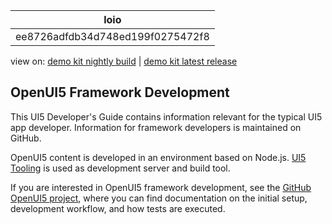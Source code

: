 <!-- loioee8726adfdb34d748ed199f0275472f8 -->

| loio |
| -----|
| ee8726adfdb34d748ed199f0275472f8 |

<div id="loio">

view on: [demo kit nightly build](https://sdk.openui5.org/nightly/#/topic/ee8726adfdb34d748ed199f0275472f8) | [demo kit latest release](https://sdk.openui5.org/topic/ee8726adfdb34d748ed199f0275472f8)</div>

## OpenUI5 Framework Development

This UI5 Developer's Guide contains information relevant for the typical UI5 app developer. Information for framework developers is maintained on GitHub.

OpenUI5 content is developed in an environment based on Node.js. [UI5 Tooling](https://sap.github.io/ui5-tooling/) is used as development server and build tool.

If you are interested in OpenUI5 framework development, see the [GitHub OpenUI5 project](https://github.com/SAP/openui5/blob/master/docs/developing.md), where you can find documentation on the initial setup, development workflow, and how tests are executed.

